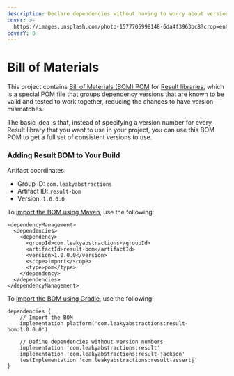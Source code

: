```yaml
---
description: Declare dependencies without having to worry about version numbers
cover: >-
  https://images.unsplash.com/photo-1577705998148-6da4f3963bc8?crop=entropy&cs=srgb&fm=jpg&ixid=M3wxOTcwMjR8MHwxfHNlYXJjaHwzfHxwYWNrYWdlfGVufDB8fHx8MTY4NDkzMTQ1MHww&ixlib=rb-4.0.3&q=85
coverY: 0
---
```


# Bill of Materials

This project contains [Bill of Materials (BOM) POM](https://reflectoring.io/maven-bom/) for [Result libraries](https://dev.leakyabstractions.com/result/), which is a special POM file that groups dependency versions that are known to be valid and tested to work together, reducing the chances to have version mismatches.

The basic idea is that, instead of specifying a version number for every Result library that you want to use in your project, you can use this BOM POM to get a full set of consistent versions to use.

### Adding Result BOM to Your Build <a href="#adding-resul-bom-to-your-build" id="adding-resul-bom-to-your-build"></a>

Artifact coordinates:

* Group ID: `com.leakyabstractions`
* Artifact ID: `result-bom`
* Version: `1.0.0.0`

To [import the BOM using Maven](https://maven.apache.org/guides/introduction/introduction-to-dependency-mechanism.html#bill-of-materials-bom-poms), use the following:

```
<dependencyManagement>
  <dependencies>
    <dependency>
      <groupId>com.leakyabstractions</groupId>
      <artifactId>result-bom</artifactId>
      <version>1.0.0.0</version>
      <scope>import</scope>
      <type>pom</type>
    </dependency>   
  </dependencies>
</dependencyManagement>
```

To [import the BOM using Gradle](https://docs.gradle.org/current/userguide/platforms.html#sub:bom\_import), use the following:

```
dependencies {
    // Import the BOM
    implementation platform('com.leakyabstractions:result-bom:1.0.0.0')

    // Define dependencies without version numbers
    implementation 'com.leakyabstractions:result'
    implementation 'com.leakyabstractions:result-jackson'
    testImplementation 'com.leakyabstractions:result-assertj'
}
```
